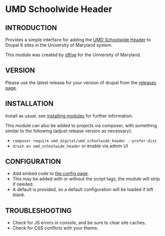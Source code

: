 # UMD Schoolwide Header

## INTRODUCTION

Provides a simple interface for adding the [UMD Schoolwide Header](https://umd-header.umd.edu/generator/) to Drupal 8 sites
in the University of Maryland system.

This module was created by [idfive](http://idfive.com) for the University of Maryland.

## VERSION

Please use the latest release for your version of drupal from the [releases page](https://github.com/UMD-Digital/umd_schoolwide_header/releases).

## INSTALLATION

Install as usual, see [installing modules](https://www.drupal.org/docs/8/extending-drupal-8/installing-modules) for further
information.

This module can also be added to projects via composer, with something similar to the following (adjust release version as necessary):

- `composer require umd_digital/umd_schoolwide_header --prefer-dist`
- `drush en umd_schoolwide_header` or enable via admin UI

## CONFIGURATION

- Add embed code to [the config page](/admin/config/umd_schoolwide_header/config).
- This may be added with or without the script tags, the module will strip if needed.
- A default is provided, so a default configuration will be loaded if left blank.

## TROUBLESHOOTING

- Check for JS errors in console, and be sure to clear site caches.
- Check for CSS conflicts with your theme.
